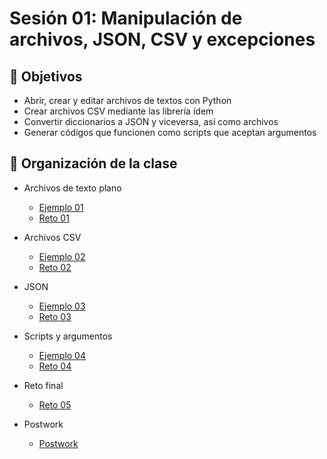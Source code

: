 # Sesión 01: Manipulación de archivos, JSON, CSV y excepciones

## :dart: Objetivos

- Abrir, crear y editar archivos de textos con Python
- Crear archivos CSV mediante las librería ídem
- Convertir diccionarios a JSON y viceversa, así como archivos
- Generar códigos que funcionen como scripts que aceptan argumentos

## 📂 Organización de la clase

* Archivos de texto plano
   * [Ejemplo 01](Ejemplo-01)
   * [Reto 01](Reto-01)
* Archivos CSV 
   * [Ejemplo 02](Ejemplo-02)
   * [Reto 02](Reto-02)
* JSON
   * [Ejemplo 03](Ejemplo-03)
   * [Reto 03](Reto-03)
* Scripts y argumentos
   * [Ejemplo 04](Ejemplo-04)
   * [Reto 04](Reto-04)
* Reto final
   * [Reto 05](Reto-05)

* Postwork
    * [Postwork](postwork/readme.md)
